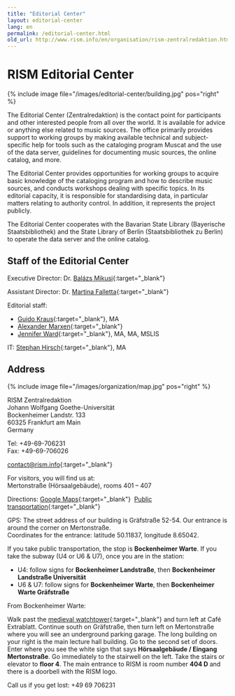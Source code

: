 ```yaml
---
title: "Editorial Center"
layout: editorial-center
lang: en
permalink: /editorial-center.html
old_url: http://www.rism.info/en/organisation/rism-zentralredaktion.html
---
```


# RISM Editorial Center

{% include image file="/images/editorial-center/building.jpg" pos="right" %}

The Editorial Center (Zentralredaktion) is the contact point for participants and other interested people from all over the world. It is available for advice or anything else related to music sources. The office primarily provides support to working groups by making available technical and subject-specific help for tools such as the cataloging program Muscat and the use of the data server, guidelines for documenting music sources, the online catalog, and more.

The Editorial Center provides opportunities for working groups to acquire basic knowledge of the cataloging program and how to describe music sources, and conducts workshops dealing with specific topics. In its editorial capacity, it is responsible for standardising data, in particular matters relating to authority control. In addition, it represents the project publicly.

The Editorial Center cooperates with the Bavarian State Library (Bayerische Staatsbibliothek) and the State Library of Berlin (Staatsbibliothek zu Berlin) to operate the data server and the online catalog.

## Staff of the Editorial Center  
Executive Director: Dr. [Balázs Mikusi](mailto:balazs.mikusi@rism.info){:target="_blank"}

Assistant Director: Dr. [Martina Falletta](mailto:martina.falletta@rism.info){:target="_blank"}

Editorial staff:
* [Guido Kraus](mailto:guido.kraus@rism.info){:target="_blank"}, MA
* [Alexander Marxen](mailto:alexander.marxen@rism.info){:target="_blank"}
* [Jennifer Ward](mailto:jennifer.ward@rism.info){:target="_blank"}, MA, MA, MSLIS

IT: [Stephan Hirsch](mailto:stephan.hirsch@rism.info){:target="_blank"}, MA  

## Address

{% include image file="/images/organization/map.jpg" pos="right" %}

RISM Zentralredaktion  
Johann Wolfgang Goethe-Universität  
Bockenheimer Landstr. 133  
60325 Frankfurt am Main  
Germany

Tel: +49-69-706231  
Fax: +49-69-706026

[contact@rism.info](mailto:contact@rism.info){:target="_blank"}

For visitors, you will find us at:  
Mertonstraße (Hörsaalgebäude), rooms 401 – 407

Directions: [Google Maps](https://goo.gl/maps/jmNEpUi73n62){:target="_blank"}  [Public transportation](http://www.rmv.de/en/){:target="_blank"}

GPS: The street address of our building is Gräfstraße 52-54. Our entrance is around the corner on Mertonstraße.  
Coordinates for the entrance: latitude 50.11837, longitude 8.65042. 

If you take public transportation, the stop is **Bockenheimer Warte**. If you take the subway (U4 or U6 & U7), once you are in the station:

* U4: follow signs for **Bockenheimer Landstraße**, then **Bockenheimer Landstraße Universität**
* U6 & U7: follow signs for **Bockenheimer Warte**, then **Bockenheimer Warte Gräfstraße**

From Bockenheimer Warte:

Walk past the [medieval watchtower](http://de.wikipedia.org/wiki/Datei:Bockenheimer_Warte_Pano_Turm.jpg){:target="_blank"} and turn left at Café Extrablatt. Continue south on Gräfstraße, then turn left on Mertonstraße where you will see an underground parking garage. The long building on your right is the main lecture hall building. Go to the second set of doors. Enter where you see the white sign that says **Hörsaalgebäude / Eingang Mertonstraße**. Go immediately to the stairwell on the left. Take the stairs or elevator to **floor 4**. The main entrance to RISM is room number **404 D** and there is a doorbell with the RISM logo.

Call us if you get lost: +49 69 706231
